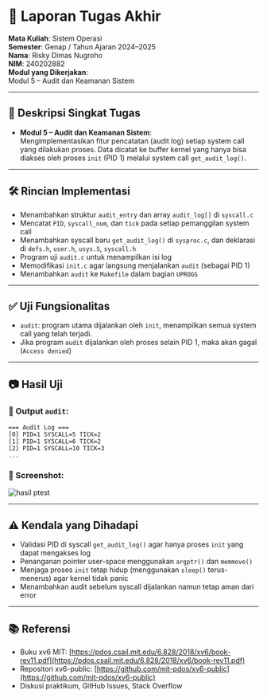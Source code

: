 # 📝 Laporan Tugas Akhir

**Mata Kuliah**: Sistem Operasi  
**Semester**: Genap / Tahun Ajaran 2024–2025  
**Nama**: Risky Dimas Nugroho                     
**NIM**: 240202882  
**Modul yang Dikerjakan**:  
Modul 5 – Audit dan Keamanan Sistem  

---

## 📌 Deskripsi Singkat Tugas

* **Modul 5 – Audit dan Keamanan Sistem**:  
  Mengimplementasikan fitur pencatatan (audit log) setiap system call yang dilakukan proses. Data dicatat ke buffer kernel yang hanya bisa diakses oleh proses `init` (PID 1) melalui system call `get_audit_log()`.

---

## 🛠️ Rincian Implementasi

* Menambahkan struktur `audit_entry` dan array `audit_log[]` di `syscall.c`
* Mencatat `PID`, `syscall_num`, dan `tick` pada setiap pemanggilan system call
* Menambahkan syscall baru `get_audit_log()` di `sysproc.c`, dan deklarasi di `defs.h`, `user.h`, `usys.S`, `syscall.h`
* Program uji `audit.c` untuk menampilkan isi log
* Memodifikasi `init.c` agar langsung menjalankan `audit` (sebagai PID 1)
* Menambahkan `audit` ke `Makefile` dalam bagian `UPROGS`

---

## ✅ Uji Fungsionalitas

* `audit`: program utama dijalankan oleh `init`, menampilkan semua system call yang telah terjadi.
* Jika program `audit` dijalankan oleh proses selain PID 1, maka akan gagal (`Access denied`)

---

## 📷 Hasil Uji

### 📍 Output `audit`:
```
=== Audit Log ===
[0] PID=1 SYSCALL=5 TICK=2
[1] PID=1 SYSCALL=6 TICK=2
[2] PID=1 SYSCALL=10 TICK=3
...
```

### 📸 Screenshot:
![hasil ptest](./screenshot/audit_m5.png)

---

## ⚠️ Kendala yang Dihadapi

* Validasi PID di syscall `get_audit_log()` agar hanya proses `init` yang dapat mengakses log
* Penanganan pointer user-space menggunakan `argptr()` dan `memmove()`
* Menjaga proses `init` tetap hidup (menggunakan `sleep()` terus-menerus) agar kernel tidak panic
* Menambahkan audit sebelum syscall dijalankan namun tetap aman dari error

---

## 📚 Referensi

* Buku xv6 MIT: [https://pdos.csail.mit.edu/6.828/2018/xv6/book-rev11.pdf](https://pdos.csail.mit.edu/6.828/2018/xv6/book-rev11.pdf)  
* Repositori xv6-public: [https://github.com/mit-pdos/xv6-public](https://github.com/mit-pdos/xv6-public)  
* Diskusi praktikum, GitHub Issues, Stack Overflow

